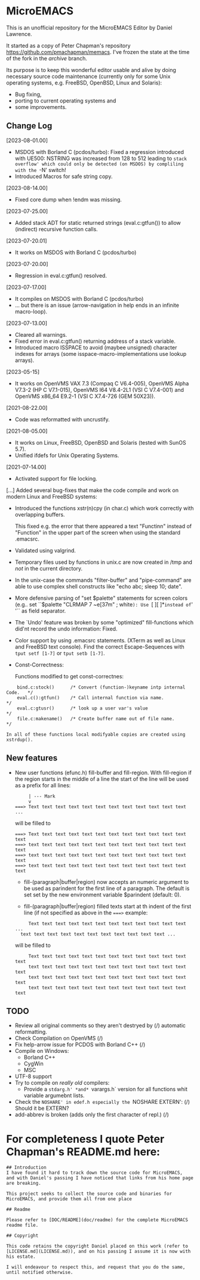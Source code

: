 # MicroEMACS
This is an unofficial repository for the MicroEMACS Editor by Daniel Lawrence.

It started as a copy of Peter Chapman's repository
<https://github.com/pmachapman/memacs>. I've frozen the state at the
time of the fork in the *archive* branch.

Its purpose is to keep this wonderful editor usable and alive by doing
necessary source code maintenance (currently only for some Unix
operating systems, e.g. FreeBSD, OpenBSD, Linux and Solaris):
* Bug fixing,
* porting to current operating systems and
* some improvements.


## Change Log

[2023-08-01.00]
* MSDOS with Borland C (pcdos/turbo): Fixed a regression introduced with
  UE500: NSTRING was increased from 128 to 512 leading to `stack overflow'
  which could only be detected (on MSDOS) by compliling with the `-N' switch!
* Introduced Macros for safe string copy.


[2023-08-14.00]
* Fixed core dump when !endm was missing.

[2023-07-25.00]
* Added stack ADT for static returned strings (eval.c:gtfun()) to
  allow (indirect) recursive function calls.

[2023-07-20.01]
* It works on MSDOS with Borland C (pcdos/turbo)

[2023-07-20.00]
* Regression in eval.c:gtfun() resolved.

[2023-07-17.00]
* It compiles on MSDOS with Borland C (pcdos/turbo)
* ... but there is an issue (arrow-navigation in help ends in an
  infinite macro-loop).

[2023-07-13.00]
* Cleared all warnings.
* Fixed error in eval.c:gtfun() returning address of a stack variable.
* Introduced macro ISSPACE to avoid (maybee unsigned) character indexes
  for arrays (some isspace-macro-implementations use lookup arrays).

[2023-05-15]
* It works on OpenVMS VAX 7.3 (Compaq C V6.4-005), OpenVMS Alpha V7.3-2
(HP C V7.1-015), OpenVMS I64 V8.4-2L1 (VSI C V7.4-001) and OpenVMS
x86_64 E9.2-1 (VSI C X7.4-726 (GEM 50X23)).

[2021-08-22.00]
* Code was reformatted with uncrustify.

[2021-08-05.00]
* It works on Linux, FreeBSD, OpenBSD and Solaris (tested with SunOS 5.7).
* Unified ifdefs for Unix Operating Systems.

[2021-07-14.00]
* Activated support for file locking.

[...] Added several bug-fixes that make the code compile and work on
modern Linux and FreeBSD systems:

* Introduced the functions xstr(n)cpy (in char.c) which work correctly
  with overlapping buffers.

  This fixed e.g. the error that there appeared a text "Functinn"
  instead of "Function" in the upper part of the screen when using the
  standard .emacsrc.

* Validated using valgrind.

* Temporary files used by functions in unix.c are now created in /tmp
  and *not* in the current directory.

* In the unix-case the commands "filter-buffer" and "pipe-command" are
  able to use complex shell constructs like "echo abc; sleep 10; date".

* More defensive parsing of "set $palette" statements for screen colors
    (e.g.. set ``$palette "CLRMAP  7 ~e[37m" ; white``): Use ``[ ][ ]*``
    instead of ``' '`` as field separator.

* The `Undo' feature was broken by some "optimized" fill-functions
  which did'nt record the undo information: Fixed.

* Color support by using .emacsrc statements. (XTerm as well as  Linux
  and FreeBSD text console). Find the correct Escape-Sequences with ``tput
    setf [1-7]`` or  ``tput setb [1-7]``.

* Const-Correctness:

    Functions modified to get const-correctnes:
```
    bind.c:stock()      /* Convert (function-)keyname intp internal Code.   */
    eval.c():gtfun()    /* Call internal function via name.                 */
    eval.c:gtusr()      /* look up a user var's value                       */
    file.c:makename()   /* Create buffer name out of file name.             */
```
    In all of these functions local modifyable copies are created using
    xstrdup().


## New features

* New user functions (efunc.h) fill-buffer and fill-region. With fill-region
  if the region starts in the middle of a line the start of the line will be
  used as a prefix for all lines:
  ```
       | --- Mark
       v
  ===> Text text text text text text text text text text text text ...
  ```
  will be filled to
  ```
  ===> Text text text text text text text text text text text text text
  ===> text text text text text text text text text text text text text
  ===> text text text text text text text text text text text text text
  ===> text text text text text text text text text text text text text
  ```

  * fill-(paragraph|buffer|region) now accepts an numeric argument to be
    used as parindent for the first line of a paragraph. The default is
    set  set by the new environment variable $parindent (default: 0).

  * fill-(paragraph|buffer|region) filled texts  start at th indent of
    the first line (if not specified as above in the ``===>`` example:
  ```
       Text text text text text text text text text text text text ...
    text text text text text text text text text text text ...
  ```
  will be filled to
  ```
       Text text text text text text text text text text text text text
       text text text text text text text text text text text text text
       text text text text text text text text text text text text text
       text text text text text text text text text text text text text
  ```


## TODO
- Review all original comments so they aren't destryed by         (\/)
  automatic reformatting.
- Check Compilation on OpenVMS                                    (\/)
- Fix help-arrow issue for PCDOS with Borland C++                 (\/)
- Compile on Windows:
  + Borland C++
  + CygWin
  + MSC
- UTF-8 support
- Try to compile on *really old* compilers:
  + Provide a `stdarg.h' *and* `varargs.h` version for all functions
    whit variable argumebnt lists.
- Check the `NOSHARE' in edef.h especially the `NOSHARE EXTERN':  (\/)
  Should it be EXTERN?
- add-abbrev is broken (adds only the first character of repl.)   (\/)



# For completeness I quote Peter Chapman's README.md here:
```
## Introduction
I have found it hard to track down the source code for MicroEMACS,
and with Daniel's passing I have noticed that links from his home page are breaking.

This project seeks to collect the source code and binaries for MicroEMACS, and provide them all from one place

## Readme

Please refer to [DOC/README](doc/readme) for the complete MicroEMACS readme file.

## Copyright

This code retains the copyright Daniel placed on this work (refer to [LICENSE.md](LICENSE.md)), and on his passing I assume it is now with his estate.

I will endeavour to respect this, and request that you do the same, until notified otherwise.
```
